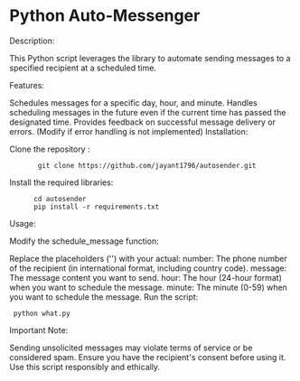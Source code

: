 <h1>Python Auto-Messenger </h1>

Description:

This Python script leverages the  library to automate sending messages to a specified recipient at a scheduled time.

Features:

Schedules messages for a specific day, hour, and minute.
Handles scheduling messages in the future even if the current time has passed the designated time.
Provides feedback on successful message delivery or errors. (Modify if error handling is not implemented)
Installation:

Clone the repository :

         
           git clone https://github.com/jayant1796/autosender.git


Install the required libraries:

          
          cd autosender
          pip install -r requirements.txt
Usage:

Modify the schedule_message function:

Replace the placeholders ('') with your actual:
   number: The phone number of the recipient (in international format, including country code).
   message: The message content you want to send.
   hour: The hour (24-hour format) when you want to schedule the message.
   minute: The minute (0-59) when you want to schedule the message.
Run the script:

     python what.py



Important Note:

Sending unsolicited messages may violate terms of service or be considered spam. Ensure you have the recipient's consent before using it.
Use this script responsibly and ethically.
